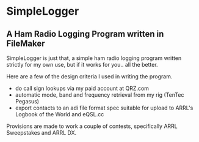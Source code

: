 # SimpleLogger

## A Ham Radio Logging Program written in FileMaker

SimpleLogger is just that, a simple ham radio logging program written strictly for my own use, but if it works for you.. all the better.

Here are a few of the design criteria I used in writing the program.

*	do call sign lookups via my paid account at QRZ.com
*	automatic mode, band and frequency retrieval from my rig (TenTec Pegasus)
*	export contacts to an adi file format spec suitable for upload to ARRL's Logbook of the World and eQSL.cc

Provisions are made to work a couple of contests, specifically ARRL Sweepstakes and ARRL DX.
